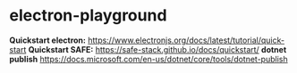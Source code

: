 # electron-playground


**Quickstart electron:** https://www.electronjs.org/docs/latest/tutorial/quick-start
**Quickstart SAFE:** https://safe-stack.github.io/docs/quickstart/
**dotnet publish** https://docs.microsoft.com/en-us/dotnet/core/tools/dotnet-publish